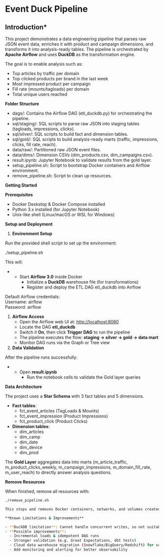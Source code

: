 # Event Duck Pipeline

## Introduction*

This project demonstrates a data engineering pipeline that parses raw JSON event data, enriches it with product and campaign dimensions, and transforms it into analysis-ready tables. The pipeline is orchestrated by **Apache Airflow** and uses **DuckDB** as the transformation engine.

The goal is to enable analysis such as:

- Top articles by traffic per domain
- Top clicked products per brand in the last week
- Most impressed product per campaign
- Fill rate (mounts/tagloads) per domain
- Total unique users reached

**Folder Structure**

- dags/: Contains the Airflow DAG (etl_duckdb.py) for orchestrating the pipeline.
- sql/staging/: SQL scripts to parse raw JSON into staging tables (tagloads, impressions, clicks).
- sql/silver/: SQL scripts to build fact and dimension tables.
- sql/gold/: SQL scripts to build analysis-ready marts (traffic, impressions, clicks, fill rate, reach).
- data/raw/: Partitioned raw JSON event files.
- data/dims/: Dimension CSVs (dim_products.csv, dim_campaigns.csv).
- result.ipynb: Jupyter Notebook to validate results from the gold layer.
- setup_pipeline.sh: Script to bootstrap Docker containers and Airflow environment.
- remove_pipeline.sh: Script to clean up resources.

**Getting Started**

**Prerequisites**

- Docker Deskstop & Docker Compose installed
- Python 3.x installed (for Jupyter Notebook)
- Unix-like shell (Linux/macOS or WSL for Windows)

**Setup and Deployment**

1. **Environment Setup**

Run the provided shell script to set up the environment:

./setup_pipeline.sh

This will:

- - Start **Airflow 3.0** inside Docker
    - Initialize a **DuckDB** warehouse file (for transformations)
    - Register and deploy the ETL DAG etl_duckdb into Airflow

Default Airflow credentials:  
Username: airflow  
Password: airflow

1. **Airflow Access**
    - Open the Airflow web UI at: <http://localhost:8080>
    - Locate the DAG **etl_duckdb**
    - Switch it **On**, then click **Trigger DAG** to run the pipeline
    - The pipeline executes the flow: **staging → silver → gold → data mart**
    - Monitor DAG runs via the Graph or Tree view
2. **Data Validation**

After the pipeline runs successfully:

- - Open **result.ipynb**
    - Run the notebook cells to validate the Gold layer queries

**Data Architecture**

The project uses a **Star Schema** with 3 fact tables and 5 dimensions.

- **Fact tables**:
  - fct_event_articles (TagLoads & Mounts)
  - fct_event_impression (Product Impressions)
  - fct_product_click (Product Clicks)
- **Dimension tables**:
  - dim_articles
  - dim_camp
  - dim_date
  - dim_device
  - dim_prod

The **Gold Layer** aggregates data into marts (m_article_traffic, m_product_clicks_weekly, m_campaign_impressions, m_domain_fill_rate, m_user_reach) to directly answer analysis questions.



**Remove Resources**

When finished, remove all resources with:
```bash
./remove_pipeline.sh

This stops and removes Docker containers, networks, and volumes created for the project.

**Known Limitations & Improvements**

- **DuckDB limitation**: Cannot handle concurrent writes, so not suitable for heavy production workloads. Works fine for this demo.
- **Possible improvements**:
  - Incremental loads & idempotent DAG runs
  - Stronger validation (e.g. Great Expectations, dbt tests)
  - Cloud data warehouse migration (Snowflake/BigQuery/Redshift) for scalability
  - Add monitoring and alerting for better observability
